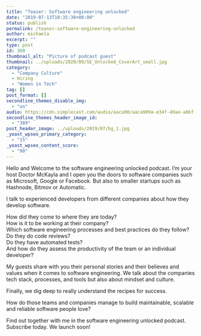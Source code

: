 ```yaml
---
title: "Teaser: Software engineering unlocked"
date: "2019-07-13T10:35:30+00:00"
status: publish
permalink: /teaser-software-engineering-unlocked
author: michaela
excerpt: ""
type: post
id: 369
thumbnail_alt: "Picture of podcast guest"
thumbnail: ../uploads/2020/09/SE_Unlocked_CoverArt_small.jpg
category:
  - "Company Culture"
  - Hiring
  - "Women in Tech"
tag: []
post_format: []
secondline_themes_disable_img:
  - "on"
audio: https://cdn.simplecast.com/audio/aaca90/aaca909a-e34f-49ae-a86f-f59e4fa807f0/1aa416e5-6bd6-4c6a-9a6f-7424c1362aab/se_unlocked_trailer_tc.mp3
secondline_themes_header_image_id:
  - "389"
post_header_image: ../uploads/2019/07/bg_1.jpg
_yoast_wpseo_primary_category:
  - "15"
_yoast_wpseo_content_score:
  - "90"
---
```


Hello and Welcome to the software engineering unlocked podcast. I’m your host Doctor McKayla and I open you the doors to software companies such as Microsoft, Google or Facebook. But also to smaller startups such as Hashnode, Bitmov or Automatic.

I talk to experienced developers from different companies about how they develop software.

How did they come to where they are today?  
 How is it to be working at their company?  
 Which software engineering processes and best practices do they follow?  
 Do they do code reviews?  
 Do they have automated tests?  
 And how do they assess the productivity of the team or an individual developer?

My guests share with you their personal stories and their believes and values when it comes to software engineering. We talk about the companies tech stack, processes, and tools but also about mindset and culture.

Finally, we dig deep to really understand the recipes for success.

How do those teams and companies manage to build maintainable, scalable and reliable software people love?

Find out together with me in the software engineering unlocked podcast.  
Subscribe today. We launch soon!
